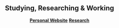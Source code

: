 <div align="center">
  <h2> Studying, Researching & Working </h2>
  <b><a href="https://diegoemilio.com">Personal Website</a></b> 
  <b><a href="https://diegoemilio.com](https://scholar.google.com/citations?user=IzkPMGoAAAAJ">Research</a></b> 
</div>
